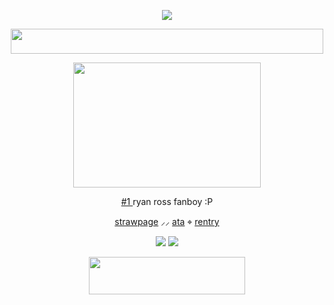 <p align="center"> <dir="auto"> <img src="https://komarev.com/ghpvc/?username=clovxers&label=:3&color=0055D5&style=plastic"> </dir> </p>
<p align="center"> <img src=https://pix.crd.co/assets/images/gallery05/b0f7aa34.gif?v height="40" width="500"> </p>
  <p align="center"> <img src=https://pix.crd.co/assets/images/gallery16/babfead2.gif?v height="200" width="300">
<p align="center"> <ins> #1 </ins>	ryan ross fanboy :P </p>
   <p align="center"> <a href="https://thepetewentzz.straw.page/">strawpage</a> ⸝⸝ <a href="https://flvttrdsh.atabook.org/">ata</a> ⌖ <a href="https://rentry.co/mych3mz">rentry</a>
  <div>
   <p align="center"> <img src=https://blinkies.cafe/b/blinkiesCafe-Hn.gif> <img src=https://blinkies.cafe/b/display/0038-exitbutton2.gif> </p>
   
<p align="center" dir="auto"> <img src="https://spotify-github-profile.kittinanx.com/api/view?uid=31dnbrq33dernxlkwbvsoee7w6py&cover_image=true&theme=natemoo-re&show_offline=false&background_color=121212&interchange=false&bar_color=f4f2ec&bar_color_cover=false)](https://github.com/kittinan/spotify-github-profile)" height="60" width="250"></a>
